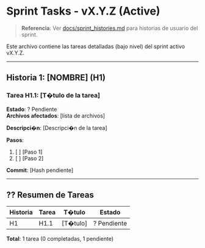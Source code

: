 ﻿# Sprint Tasks - vX.Y.Z (Active)

> **Referencia**: Ver [docs/sprint_histories.md](sprint_histories.md) para historias de usuario del sprint.

Este archivo contiene las tareas detalladas (bajo nivel) del sprint activo vX.Y.Z.

---

## Historia 1: [NOMBRE] (H1)

### Tarea H1.1: [T�tulo de la tarea]
**Estado**: ? Pendiente  
**Archivos afectados**: [lista de archivos]

**Descripci�n**: [Descripci�n de la tarea]

**Pasos**:
1. [ ] [Paso 1]
2. [ ] [Paso 2]

**Commit**: [Hash pendiente]

---

## ?? Resumen de Tareas

| Historia | Tarea | T�tulo | Estado |
|----------|-------|--------|--------|
| H1 | H1.1 | [T�tulo] | ? Pendiente |

**Total**: 1 tarea (0 completadas, 1 pendiente)
